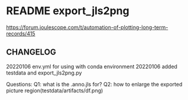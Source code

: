 # README export_jls2png
https://forum.joulescope.com/t/automation-of-plotting-long-term-records/415

## CHANGELOG
20220106 env.yml for using with conda environment
20220106 added testdata and export_jls2png.py

Questions:
Q1: what is the <capture>.anno.jls for?
Q2: how to enlarge the exported picture region(testdata/artifacts/df.png)